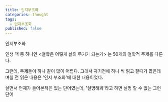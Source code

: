 ```yaml
---
title: 인지부조화
categories: thought
tags:
  - 인지부조화
published: false
---
```

인지부조화

인생 책 중 하나인 <철학은 어떻게 삶의 무기가 되는가> 는 50개의 철학적 주제를 다룬다.

그런데, 주제들이 하나 같이 많이 어렵다. 그래서 자기전에 하나 씩 읽고 잘때가 많은데 며칠 전 읽은 내용은 '인지 부조화'에 대한 내용이었다.


살면서 언제가 들어본적은 있는 단어였는데, '설명해봐'라고 하면 설명 할 수 없는 그런 단어

